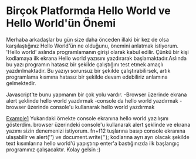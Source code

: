 # Birçok Platformda Hello World ve Hello World'ün Önemi

Merhaba arkadaşlar bu gün size daha önceden illaki bir kez de olsa karşılaştığınız Hello World'ün ne olduğunu, önemini anlatmak istiyorum. 'Hello world' aslında programlamanın girişi olarak kabul edilir. Çünkü bir kişi kodlamaya ilk ekrana Hello world yazısını yazdırarak başlamaktadır.Aslında bu yazı programın hatasız bir şekilde çalıştığını test etmek amaçlı yazdırılmaktadır. Bu yazıyı sorunsuz bir şekilde çalıştırabilirsek, artık programlama kısmına hatasız bir şekilde devam edebiliriz anlamına gelmektedir.

Javascript'te bunu yapmanın bir çok yolu vardır. 
-Browser üzerinde ekrana alert şeklinde hello world yazdırmak
-console da hello world yazdırmak
-browser üzerinde console'u kullanarak hello world yazdırmak 

[Example1](https://codepen.io/sumeyyeyegen/pen/VwKOjOO)
Yukarıdaki örnekte console ekranına hello world yazılışını gösterdim. 
browser üzerindeki console'u kullanarak alert şeklinde ve ekrana yazımı sizin denemenizi istiyorum. 
fn+f12 tuşlarına basıp console ekranına ulaşabilir ve alert('') ve document.write(''); kodlarına ayrı ayrı olacak şekilde text kısımlarına hello world'ü yapıştırıp enter'a bastığınızda ilk başlangıç programınız çalışacaktır. Kolay gelsin :)

